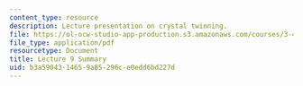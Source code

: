 ```yaml
---
content_type: resource
description: Lecture presentation on crystal twinning.
file: https://ol-ocw-studio-app-production.s3.amazonaws.com/courses/3-40j-physical-metallurgy-fall-2009/b3a5904314659a85296ce0edd6bd227d_MIT3_40JF09_lec09.pdf
file_type: application/pdf
resourcetype: Document
title: Lecture 9 Summary
uid: b3a59043-1465-9a85-296c-e0edd6bd227d
---
```

